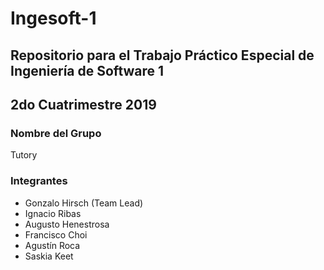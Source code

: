 # Ingesoft-1

## Repositorio para el Trabajo Práctico Especial de Ingeniería de Software 1

## 2do Cuatrimestre 2019

### Nombre del Grupo
Tutory

### Integrantes
* Gonzalo Hirsch (Team Lead)
* Ignacio Ribas
* Augusto Henestrosa
* Francisco Choi
* Agustín Roca
* Saskia Keet
